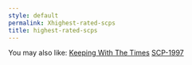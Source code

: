 ```yaml
---
style: default
permalink: Xhighest-rated-scps
title: highest-rated-scps
---
```

You may also like:
[Keeping With The Times](http://scp-wiki.net/keeping-with-the-times)
[SCP-1997](http://scp-wiki.net/scp-1997)